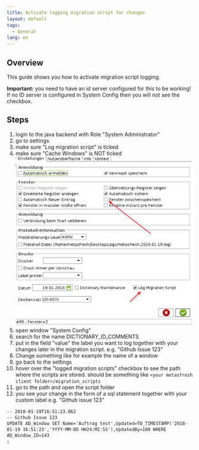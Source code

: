 ```yaml
---
title: Activate logging migration script for changes
layout: default
tags:  
  - General
lang: en
---
```


## Overview

This guide shows you how to activate migration script logging.

**Important:** you need to have an id server configured for this to be working! If no ID server is configured in System Config then you will not see the checkbox.

## Steps

1. login to the java backend with Role "System Administrator"
1. go to settings
1. make sure "Log migration script" is ticked
1. make sure "Cache Windows" is NOT ticked ![](assets/log_migration_script-fe6ee.png)
1. open window "System Config"
1. search for the name DICTIONARY_ID_COMMENTS
1. put in the field "value" the label you want to log together with your changes later in the migration script. e.g. "Github Issue 123"
1. Change something like for example the name of a window
1. go back to the settings
1. hover over the "logged migration scripts" checkbox to see the path where the scripts are stored. should be something like `<your metasfresh client folder>/migration_scripts`
1. go to the path and open the script folder
1. you see your change in the form of a sql statement together with your custom label e.g. "Github issue 123"

```
-- 2018-01-19T16:51:23.062
-- Github Issue 123
UPDATE AD_Window SET Name='Auftrag test',Updated=TO_TIMESTAMP('2018-01-19 16:51:23','YYYY-MM-DD HH24:MI:SS'),UpdatedBy=100 WHERE AD_Window_ID=143
;
```
